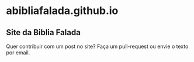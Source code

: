 # abibliafalada.github.io

## Site da Biblia Falada

Quer contribuir com um post no site? Faça um pull-request ou envie o texto por email.
